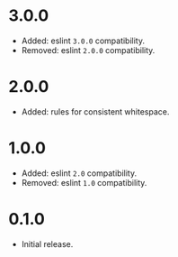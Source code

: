 # 3.0.0

* Added: eslint `3.0.0` compatibility.
* Removed: eslint `2.0.0` compatibility.

# 2.0.0

* Added: rules for consistent whitespace.

# 1.0.0

* Added: eslint `2.0` compatibility.
* Removed: eslint `1.0` compatibility.

# 0.1.0

* Initial release.
